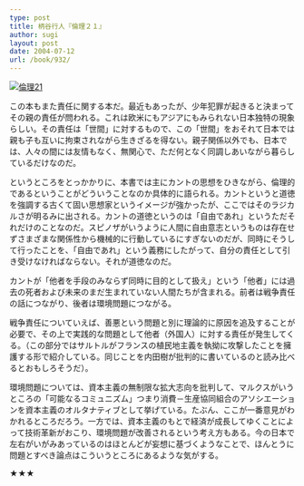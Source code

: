 ```yaml
---
type: post
title: 柄谷行人『倫理２１』
author: sugi
layout: post
date: 2004-07-12
url: /book/932/
---
```

<a href="http://www.amazon.co.jp/exec/obidos/ASIN/4582764711/chezsugi-22/ref=nosim/" onclick="_gaq.push(['_trackEvent', 'outbound-article', 'http://www.amazon.co.jp/exec/obidos/ASIN/4582764711/chezsugi-22/ref=nosim/', '']);" name="amazletlink" target="_blank"><img src="http://i1.wp.com/ec2.images-amazon.com/images/I/31NGYYASW5L.SL160.jpg?w=660" alt="倫理21" class="alignleft" data-recalc-dims="1" /></a>

この本もまた責任に関する本だ。最近もあったが、少年犯罪が起きると決まってその親の責任が問われる。これは欧米にもアジアにもみられない日本独特の現象らしい。その責任は「世間」に対するもので、この「世間」をおそれて日本では親も子も互いに拘束されながら生きざるを得ない。親子関係以外でも、日本では、人々の間には友情もなく、無関心で、ただ何となく同調しあいながら暮らしているだけなのだ。

というところをとっかかりに、本書では主にカントの思想をひきながら、倫理的であるということがどういうことなのか具体的に語られる。カントというと道徳を強調する古くて固い思想家というイメージが強かったが、ここではそのラジカルさが明るみに出される。カントの道徳というのは「自由であれ」というただそれだけのことなのだ。スピノザがいうように人間に自由意志というものは存在せずさまざまな関係性から機械的に行動しているにすぎないのだが、同時にそうして行ったことを、「自由であれ」という義務にしたがって、自分の責任として引き受けなければならない。それが道徳なのだ。

カントが「他者を手段のみならず同時に目的として扱え」という「他者」には過去の死者および未来のまだ生まれていない人間たちが含まれる。前者は戦争責任の話につながり、後者は環境問題につながる。

戦争責任についていえば、善悪という問題と別に理論的に原因を追及することが必要で、その上で実践的な問題として他者（外国人）に対する責任が発生してくる。（この部分ではサルトルがフランスの植民地主義を執拗に攻撃したことを擁護する形で紹介している。同じことを内田樹が批判的に書いているのと読み比べるとおもしろそうだ）。

環境問題については、資本主義の無制限な拡大志向を批判して、マルクスがいうところの「可能なるコミュニズム」つまり消費－生産協同組合のアソシエーションを資本主義のオルタナティブとして挙げている。たぶん、ここが一番意見がわかれるところだろう。一方では、資本主義のもとで経済が成長してゆくことによって技術革新がおこり、環境問題が改善されるという考え方もある。今の日本で左右がいがみあっているのはほとんどが妄想に基づくようなことで、ほんとうに問題とすべき論点はこういうところにあるような気がする。

★★★

